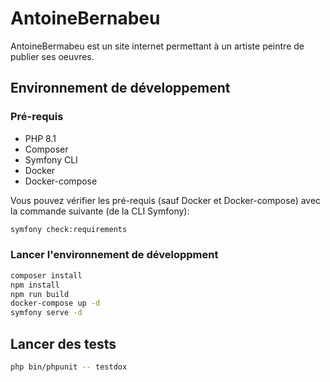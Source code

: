 # AntoineBernabeu

AntoineBermabeu est un site internet permettant à un artiste peintre de publier ses oeuvres.

## Environnement de développement

### Pré-requis

* PHP 8.1
* Composer
* Symfony CLI
* Docker
* Docker-compose

Vous pouvez vérifier les pré-requis (sauf Docker et Docker-compose) avec la commande suivante (de la CLI Symfony):

```bash
symfony check:requirements
```

### Lancer l'environnement de développment

```bash
composer install
npm install
npm run build
docker-compose up -d
symfony serve -d
```

## Lancer des tests

```bash
php bin/phpunit -- testdox
```